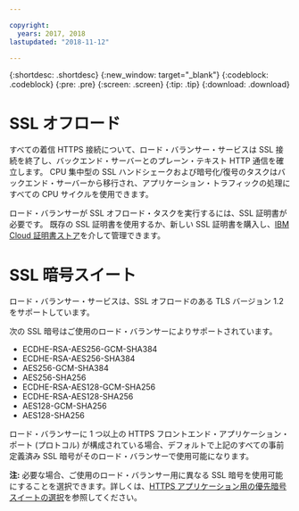 ```yaml
---

copyright:
  years: 2017, 2018
lastupdated: "2018-11-12"

---
```


{:shortdesc: .shortdesc}
{:new_window: target="_blank"}
{:codeblock: .codeblock}
{:pre: .pre}
{:screen: .screen}
{:tip: .tip}
{:download: .download}

# SSL オフロード

すべての着信 HTTPS 接続について、ロード・バランサー・サービスは SSL 接続を終了し、バックエンド・サーバーとのプレーン・テキスト HTTP 通信を確立します。 CPU 集中型の SSL ハンドシェークおよび暗号化/復号のタスクはバックエンド・サーバーから移行され、アプリケーション・トラフィックの処理にすべての CPU サイクルを使用できます。 

ロード・バランサーが SSL オフロード・タスクを実行するには、SSL 証明書が必要です。 既存の SSL 証明書を使用するか、新しい SSL 証明書を購入し、[IBM Cloud 証明書ストア](https://control.softlayer.com/security/sslcerts)を介して管理できます。 

# SSL 暗号スイート
ロード・バランサー・サービスは、SSL オフロードのある TLS バージョン 1.2 をサポートしています。

次の SSL 暗号はご使用のロード・バランサーによりサポートされています。

* ECDHE-RSA-AES256-GCM-SHA384
* ECDHE-RSA-AES256-SHA384
* AES256-GCM-SHA384
* AES256-SHA256
* ECDHE-RSA-AES128-GCM-SHA256
* ECDHE-RSA-AES128-SHA256
* AES128-GCM-SHA256
* AES128-SHA256

ロード・バランサーに 1 つ以上の HTTPS フロントエンド・アプリケーション・ポート (プロトコル) が構成されている場合、デフォルトで上記のすべての事前定義済み SSL 暗号がそのロード・バランサーで使用可能になります。 

**注:** 必要な場合、ご使用のロード・バランサー用に異なる SSL 暗号を使用可能にすることを選択できます。詳しくは、[HTTPS アプリケーション用の優先暗号スイートの選択](custom-ciphers.html)を参照してください。
